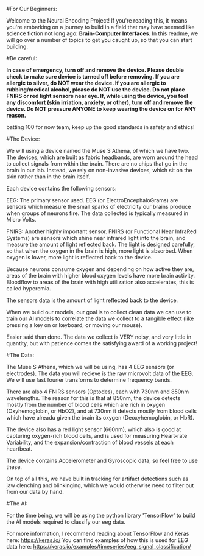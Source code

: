 #For Our Beginners:

Welcome to the Neural Encoding Project! If you're reading this, it means you're embarking on a journey to build in a field that may have seemed like science fiction not long ago: **Brain-Computer Interfaces**.
In this readme, we will go over a number of topics to get you caught up, so that you can start building.

#Be careful:

**In case of emergency, turn off and remove the device. Please double check to make sure device is turned off before removing. If you are allergic to silver, do NOT wear the device. If you are allergic to rubbing/medical alcohol, please do NOT use the device. Do not place FNIRS or red light sensors near eye. If, while using the device, you feel any discomfort (skin irriation, anxiety, or other), turn off and remove the device. Do NOT pressure ANYONE to keep wearing the device on for ANY reason.**

batting 100 for now team, keep up the good standards in safety and ethics!

#The Device:

We will using a device named the Muse S Athena, of which we have two. The devices, which are built as fabric headbands, are worn around the head to collect signals from within the brain. 
There are no chips that go **in** the brain in our lab. Instead, we rely on non-invasive devices, which sit on the skin rather than in the brain itself.

Each device contains the following sensors:

EEG: The primary sensor used. EEG (or ElectroEncephaloGrams) are sensors which measure the small sparks of electricity our brains produce when groups of neurons fire. The data collected is typically measured in Micro Volts.

FNIRS: Another highly important sensor. FNIRS (or Functional Near InfraRed Systems) are sensors which shine near infrared light into the brain, and measure the amount of light reflected back.
The light is designed carefully, so that when the oxygen in the brain is high, more light is absorbed. When oxygen is lower, more light is reflected back to the device.

Because neurons consume oxygen and depending on how active they are, areas of the brain with higher blood oxygen levels have more brain activity. Bloodflow to areas of the brain with high utilization also accelerates, this is called hyperemia.

The sensors data is the amount of light reflected back to the device.

When we build our models, our goal is to collect clean data we can use to train our AI models to correlate the data we collect to a tangible effect (like pressing a key on or keyboard, or moving our mouse).

Easier said than done. The data we collect is VERY noisy, and very little in quantity, but with patience comes the satisfying award of a working project!

#The Data:

The Muse S Athena, which we will be using, has 4 EEG sensors (or electrodes). The data you will recieve is the raw microvolt data of the EEG. We will use fast fourier transforms to determine frequency bands.

There are also 4 FNIRS sensors (Optodes), each with 730nm and 850nm wavelengths.
The reason for this is that at 850nm, the device detects mostly from the number of blood cells which are rich in oxygen (Oxyhemoglobin, or HbO2), and at 730nm it detects mostly from blood cells which have alreadu given the brain its oxygen (Deoxyhemoglobin, or HbR).

The device also has a red light sensor (660nm), which also is good at capturing oxygen-rich blood cells, and is used for measuring Heart-rate Variability, and the expansion/contraction of blood vessels at each heartbeat.

The device contains Accelerometer and Gyroscopic data, so feel free to use these.

On top of all this, we have built in tracking for artifact detections such as jaw clenching and blinkinging, which we would otherwise need to filter out from our data by hand.

#The AI:

For the time being, we will be using the python library 'TensorFlow' to build the AI models required to classify our eeg data. 

For more information, I recommend reading about TensorFlow and Keras here: https://keras.io/
You can find examples of how this is used for EEG data here: https://keras.io/examples/timeseries/eeg_signal_classification/
